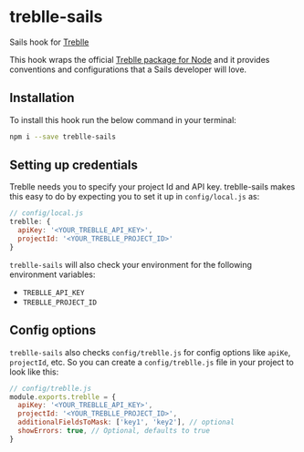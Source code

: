 # treblle-sails
Sails hook for [Treblle](https://treblle.com)

This hook wraps the official [Treblle package for Node](https://github.com/Treblle/treblle-node) and it provides conventions and configurations that a Sails developer will love.

## Installation

To install this hook run the below command in your terminal:

```sh
npm i --save treblle-sails
```

## Setting up credentials
Treblle needs you to specify your project Id and API key. treblle-sails makes this easy to do by expecting you to set it up in `config/local.js` as:

```js
// config/local.js
treblle: {
  apiKey: '<YOUR_TREBLLE_API_KEY>',
  projectId: '<YOUR_TREBLLE_PROJECT_ID>'
}
```

`treblle-sails` will also check your environment for the following environment variables:

* `TREBLLE_API_KEY`
* `TREBLLE_PROJECT_ID`

## Config options
`treblle-sails` also checks `config/treblle.js` for config options like `apiKe`, `projectId`, etc. So you can create a `config/treblle.js` file in your project to look like this:

```js
// config/treblle.js
module.exports.treblle = {
  apiKey: '<YOUR_TREBLLE_API_KEY>',
  projectId: '<YOUR_TREBLLE_PROJECT_ID>',
  additionalFieldsToMask: ['key1', 'key2'], // optional
  showErrors: true, // Optional, defaults to true
}
